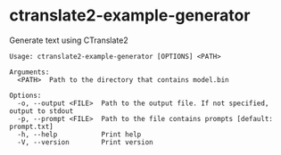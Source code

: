 # ctranslate2-example-generator
Generate text using CTranslate2

```
Usage: ctranslate2-example-generator [OPTIONS] <PATH>

Arguments:
  <PATH>  Path to the directory that contains model.bin

Options:
  -o, --output <FILE>  Path to the output file. If not specified, output to stdout
  -p, --prompt <FILE>  Path to the file contains prompts [default: prompt.txt]
  -h, --help           Print help
  -V, --version        Print version
```
